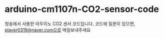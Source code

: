 # arduino-cm1107n-CO2-sensor-code

청송에서 사용한 아두이노 CO2 센서 코드입니다.
코드에 질문이 있으면, player0319@naver.com으로 메일보내주세요
